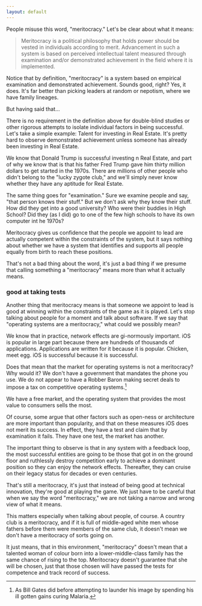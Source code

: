 ```yaml
---
layout: default
---
```


People misuse this word, "meritocracy." Let's be clear about what it means:

> Meritocracy is a political philosophy that holds power should be vested in individuals according to merit. Advancement in such a system is based on perceived intellectual talent measured through examination and/or demonstrated achievement in the field where it is implemented.

Notice that by definition, "meritocracy" is a system based on empirical examination and demonstrated achievement. Sounds good, right? Yes, it does. It's far better than picking leaders at random or nepotism, where we have family lineages.

But having said that...

There is no requirement in the definition above for double-blind studies or other rigorous attempts to isolate individual factors in being successful. Let's take a simple example: Talent for investing in Real Estate. It's pretty hard to observe demonstrated achievement unless someone has already been investing in Real Estate.

We know that Donald Trump is successful investing n Real Estate, and part of why we know that is that his father Fred Trump gave him thirty million dollars to get started in the 1970s. There are millions of other people who didn't belong to the "lucky zygote club," and we'll simply never know whether they have any aptitude for Real Estate.

The same thing goes for "examination." Sure we examine people and say, "that person knows their stuff." But we don't ask why they know their stuff. How did they get into a good university? Who were their buddies in High School? Did they (as I did) go to one of the few high schools to have its own computer int he 1970s?

Meritocracy gives us confidence that the people we appoint to lead are actually competent within the constraints of the system, but it says nothing about whether we have a system that identifies and supports all people equally from birth to reach these positions.

That's not a bad thing about the word, it's just a bad thing if we presume that calling something a "meritocracy" means more than what it actually means.

### good at taking tests

Another thing that meritocracy means is that someone we appoint to lead is good at winning  within the constraints of the game as it is played. Let's stop talking about people for a moment and talk about software. If we say that "operating systems are a meritocracy," what could we possibly mean?

We know that in practice, network effects are gi-normously important. iOS is popular in large part because there are hundreds of thousands of applications. Applications are written for it because it is popular. Chicken, meet egg. iOS is successful because it is successful.

Does that mean that the market for operating systems is not a meritocracy? Why would it? We don't have a government that mandates the phone you use. We do not appear to have a Robber Baron making secret deals to impose a tax on competitive operating systems.[^gates]

[^gates]: As Bill Gates did before attempting to launder his image by spending his ill gotten gains curing Malaria.

We have a free market, and the operating system that provides the most value to consumers sells the most.

Of course, some argue that other factors such as open-ness or architecture are more important than popularity, and that on these measures iOS does not merit its success. In effect, they have a test and claim that by examination it fails. They have one test, the market has another.

The important thing to observe is that in any system with a feedback loop, the most successful entities are going to be those that got in on the ground floor and ruthlessly destroy competition early to achieve a dominant position so they can enjoy the network effects. Thereafter, they can cruise on their legacy status for decades or even centuries.

That's still a meritocracy, it's just that instead of being good at technical innovation, they're good at playing the game. We just have to be careful that when we say the word "meritocracy," we are not taking a narrow and wrong view of what it means.

This matters especially when talking about people, of course. A country club is a meritocracy, and if it is full of middle-aged white men whose fathers before them were members of the same club, it doesn't mean we don't have a meritocracy of sorts going on.

It just means, that in this environment, "meritocracy" doesn't mean that a talented woman of colour born into a lower-middle-class family has the same chance of rising to the top. Meritocracy doesn't guarantee that she will be chosen, just that those chosen will have passed the tests for competence and track record of success.